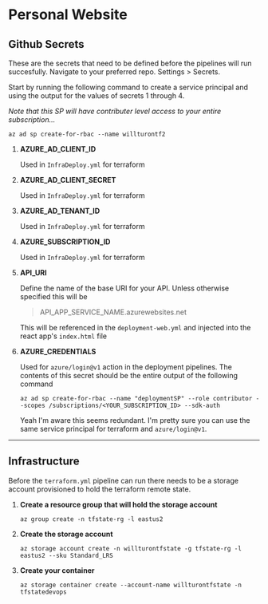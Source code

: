 # Personal Website

## Github Secrets

These are the secrets that need to be defined before the pipelines will run succesfully. Navigate to your preferred repo. Settings > Secrets.

Start by running the following command to create a service principal and using the output for the values of secrets 1 through 4.

_Note that this SP will have contributer level access to your entire subscription..._

`az ad sp create-for-rbac --name willturontf2`

1. **AZURE_AD_CLIENT_ID**

   Used in `InfraDeploy.yml` for terraform

2. **AZURE_AD_CLIENT_SECRET**

   Used in `InfraDeploy.yml` for terraform

3. **AZURE_AD_TENANT_ID**

   Used in `InfraDeploy.yml` for terraform

4. **AZURE_SUBSCRIPTION_ID**

   Used in `InfraDeploy.yml` for terraform

5. **API_URI**

   Define the name of the base URI for your API. Unless otherwise specified this will be

   > API_APP_SERVICE_NAME.azurewebsites.net

   This will be referenced in the `deployment-web.yml` and injected into the react app's `index.html` file

6. **AZURE_CREDENTIALS**

   Used for `azure/login@v1` action in the deployment pipelines. The contents of this secret should be the entire output of the following command

   `az ad sp create-for-rbac --name "deploymentSP" --role contributor --scopes /subscriptions/<YOUR_SUBSCRIPTION_ID> --sdk-auth`

   Yeah I'm aware this seems redundant. I'm pretty sure you can use the same service principal for terraform and `azure/login@v1`.

---

## Infrastructure

Before the `terraform.yml` pipeline can run there needs to be a storage account provisioned to hold the terraform remote state.

1. **Create a resource group that will hold the storage account**

   `az group create -n tfstate-rg -l eastus2`

2. **Create the storage account**

   `az storage account create -n willturontfstate -g tfstate-rg -l eastus2 --sku Standard_LRS`

3. **Create your container**

   `az storage container create --account-name willturontfstate -n tfstatedevops`
